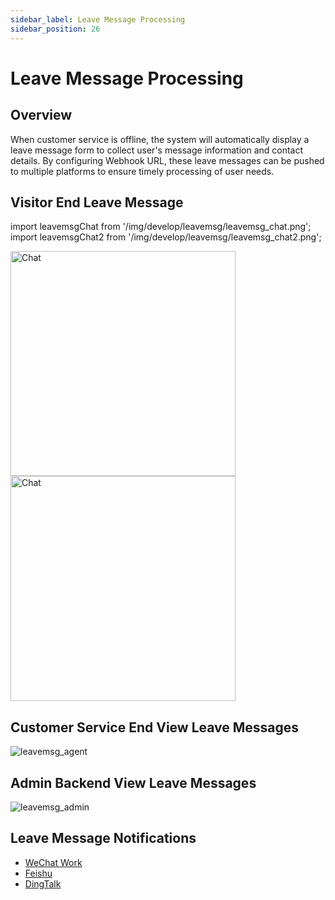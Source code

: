 ```yaml
---
sidebar_label: Leave Message Processing
sidebar_position: 26
---
```


# Leave Message Processing

## Overview

When customer service is offline, the system will automatically display a leave message form to collect user's message information and contact details. By configuring Webhook URL, these leave messages can be pushed to multiple platforms to ensure timely processing of user needs.

## Visitor End Leave Message

import leavemsgChat from '/img/develop/leavemsg/leavemsg_chat.png';
import leavemsgChat2 from '/img/develop/leavemsg/leavemsg_chat2.png';

<img src={leavemsgChat} alt="Chat" width="360" />
<img src={leavemsgChat2} alt="Chat" width="360" />

## Customer Service End View Leave Messages

![leavemsg_agent](/img/develop/leavemsg/leavemsg_agent.png)

## Admin Backend View Leave Messages

![leavemsg_admin](/img/develop/leavemsg/leavemsg_admin.png)

## Leave Message Notifications

- [WeChat Work](../channel/wechat_work_group_robot.md)
- [Feishu](../channel/feishu.md)
- [DingTalk](../channel/dingtalk.md)
